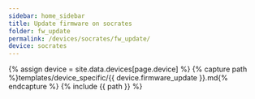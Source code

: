 ```yaml
---
sidebar: home_sidebar
title: Update firmware on socrates
folder: fw_update
permalink: /devices/socrates/fw_update/
device: socrates
---
```

{% assign device = site.data.devices[page.device] %}
{% capture path %}templates/device_specific/{{ device.firmware_update }}.md{% endcapture %}
{% include {{ path }} %}
